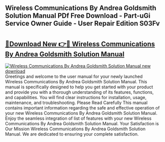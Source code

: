 ## Wireless Communications By Andrea Goldsmith Solution Manual PDf Free Download - Part-uGi Service Owner Guide - User Repair Edition S03Fv

# <h2><a href="http://bc77230.oget.top/?id=Wireless+Communications+By+Andrea+Goldsmith+Solution+Manual">🔗Download New 👉🔴 Wireless Communications By Andrea Goldsmith Solution Manual</a></h2>

[![Wireless Communications By Andrea Goldsmith Solution Manual new download](https://i.imgur.com/5g1atiW.png)](http://bc77230.oget.top/?id=Wireless+Communications+By+Andrea+Goldsmith+Solution+Manual)
Greetings and welcome to the user manual for your newly launched Wireless Communications By Andrea Goldsmith Solution Manual. This manual is specifically designed to help you get started with your product and provide you with a thorough understanding of its features, functions, and capabilities. You will find clear instructions for installation, usage, maintenance, and troubleshooting. Please Read Carefully This manual contains important information regarding the safe and effective operation of your new Wireless Communications By Andrea Goldsmith Solution Manual. Enjoy the seamless integration of list of features with your new Wireless Communications By Andrea Goldsmith Solution Manual. Your Satisfaction is Our Mission Wireless Communications By Andrea Goldsmith Solution Manual. We are dedicated to ensuring your complete satisfaction.
